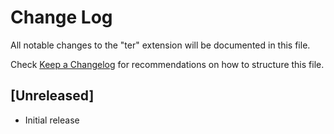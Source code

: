 # Change Log

All notable changes to the "ter" extension will be documented in this file.

Check [Keep a Changelog](http://keepachangelog.com/) for recommendations on how to structure this file.

## [Unreleased]

- Initial release